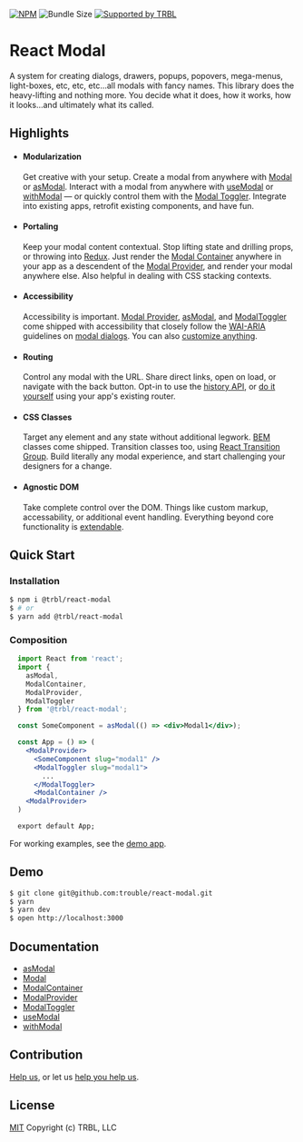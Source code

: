 [![NPM](https://img.shields.io/npm/v/@trbl/react-modal)](https://www.npmjs.com/@trbl/react-modal)
![Bundle Size](https://img.shields.io/bundlephobia/minzip/@trbl/react-modal?label=zipped)
[![Supported by TRBL](https://img.shields.io/badge/supported_by-TRBL-black)](https://github.com/trouble)

# React Modal

A system for creating dialogs, drawers, popups, popovers, mega-menus, light-boxes, etc, etc, etc...all modals with fancy names. This library does the heavy-lifting and nothing more. You decide what it does, how it works, how it looks...and ultimately what its called.

## Highlights

- #### Modularization
  Get creative with your setup. Create a modal from anywhere with [Modal](./src/Modal.README.md) or [asModal](./src/asModal/README.md). Interact with a modal from anywhere with [useModal](./src/useModal/README.md) or [withModal](./src/useModal/README.md) — or quickly control them with the [Modal Toggler](./src/ModalToggler/README.md). Integrate into existing apps, retrofit existing components, and have fun.

- #### Portaling
  Keep your modal content contextual. Stop lifting state and drilling props, or throwing into [Redux](https://redux.js.org/). Just render the [Modal Container](./src/ModalContainer/README.md) anywhere in your app as a descendent of the [Modal Provider](./src/ModalProvider/README.md), and render your modal anywhere else. Also helpful in dealing with CSS stacking contexts.

- #### Accessibility
  Accessibility is important. [Modal Provider](./src/ModalProvider/README.md#accessibility), [asModal](./src/asModal/README.md#accessibility), and [ModalToggler](./src/ModalToggler/README.md#accessibility) come shipped with accessibility that closely follow the [WAI-ARIA](https://www.w3.org/WAI/intro/aria) guidelines on [modal dialogs](https://www.w3.org/TR/wai-aria-practices/#dialog_modal). You can also [customize anything](#agnostic-dom).

- #### Routing
  Control any modal with the URL. Share direct links, open on load, or navigate with the back button. Opt-in to use the [history API](https://developer.mozilla.org/en-US/docs/Web/API/History_API), or [do it yourself](./src/ModalProvider/README.md#routing) using your app's existing router.

- ####  CSS Classes
  Target any element and any state without additional legwork. [BEM](http://getbem.com/) classes come shipped. Transition classes too, using [React Transition Group](https://reactcommunity.org/react-transition-group/). Build literally any modal experience, and start challenging your designers for a change.

- #### Agnostic DOM
  Take complete control over the DOM. Things like custom markup, accessability, or additional event handling. Everything beyond core functionality is [extendable](https://www.npmjs.com/package/@trbl/react-html-element).

## Quick Start

### Installation

```bash
$ npm i @trbl/react-modal
$ # or
$ yarn add @trbl/react-modal
```

### Composition

```jsx
  import React from 'react';
  import {
    asModal,
    ModalContainer,
    ModalProvider,
    ModalToggler
  } from '@trbl/react-modal';

  const SomeComponent = asModal(() => <div>Modal1</div>);

  const App = () => (
    <ModalProvider>
      <SomeComponent slug="modal1" />
      <ModalToggler slug="modal1">
        ...
      </ModalToggler>
      <ModalContainer />
    <ModalProvider>
  )

  export default App;
```

For working examples, see the [demo app](./demo/App.demo.js).

## Demo

```bash
$ git clone git@github.com:trouble/react-modal.git
$ yarn
$ yarn dev
$ open http://localhost:3000
```

## Documentation

  - [asModal](./src/asModal/README.md)
  - [Modal](./src/Modal.README.md)
  - [ModalContainer](./src/ModalContainer/README.md)
  - [ModalProvider](./src/ModalProvider/README.md)
  - [ModalToggler](./src/ModalToggler/README.md)
  - [useModal](./src/useModal/README.md)
  - [withModal](./src/withModal/README.md)

## Contribution

[Help us,](https://github.com/trouble/.github/blob/master/CONTRIBUTING.md) or let us [help you help us](https://github.com/trouble/.github/blob/master/SUPPORT.md).

## License

[MIT](https://github.com/trouble/react-modal/blob/master/LICENSE) Copyright (c) TRBL, LLC
